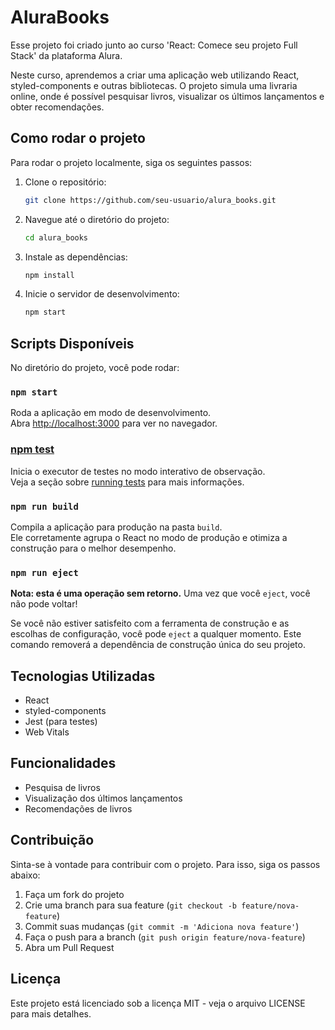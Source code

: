 # AluraBooks

Esse projeto foi criado junto ao curso 'React: Comece seu projeto Full Stack' da plataforma Alura.

Neste curso, aprendemos a criar uma aplicação web utilizando React, styled-components e outras bibliotecas. O projeto simula uma livraria online, onde é possível pesquisar livros, visualizar os últimos lançamentos e obter recomendações.


## Como rodar o projeto

Para rodar o projeto localmente, siga os seguintes passos:

1. Clone o repositório:
    ```sh
    git clone https://github.com/seu-usuario/alura_books.git
    ```
2. Navegue até o diretório do projeto:
    ```sh
    cd alura_books
    ```
3. Instale as dependências:
    ```sh
    npm install
    ```
4. Inicie o servidor de desenvolvimento:
    ```sh
    npm start
    ```

## Scripts Disponíveis

No diretório do projeto, você pode rodar:

### `npm start`

Roda a aplicação em modo de desenvolvimento.\
Abra [http://localhost:3000](http://localhost:3000) para ver no navegador.

### [npm test](http://_vscodecontentref_/19)

Inicia o executor de testes no modo interativo de observação.\
Veja a seção sobre [running tests](https://facebook.github.io/create-react-app/docs/running-tests) para mais informações.

### `npm run build`

Compila a aplicação para produção na pasta `build`.\
Ele corretamente agrupa o React no modo de produção e otimiza a construção para o melhor desempenho.

### `npm run eject`

**Nota: esta é uma operação sem retorno.** Uma vez que você `eject`, você não pode voltar!

Se você não estiver satisfeito com a ferramenta de construção e as escolhas de configuração, você pode `eject` a qualquer momento. Este comando removerá a dependência de construção única do seu projeto.

## Tecnologias Utilizadas

- React
- styled-components
- Jest (para testes)
- Web Vitals

## Funcionalidades

- Pesquisa de livros
- Visualização dos últimos lançamentos
- Recomendações de livros

## Contribuição

Sinta-se à vontade para contribuir com o projeto. Para isso, siga os passos abaixo:

1. Faça um fork do projeto
2. Crie uma branch para sua feature (`git checkout -b feature/nova-feature`)
3. Commit suas mudanças (`git commit -m 'Adiciona nova feature'`)
4. Faça o push para a branch (`git push origin feature/nova-feature`)
5. Abra um Pull Request

## Licença

Este projeto está licenciado sob a licença MIT - veja o arquivo LICENSE para mais detalhes.